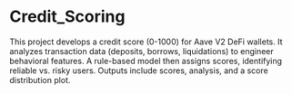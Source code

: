 # Credit_Scoring
This project develops a credit score (0-1000) for Aave V2 DeFi wallets. It analyzes transaction data (deposits, borrows, liquidations) to engineer behavioral features. A rule-based model then assigns scores, identifying reliable vs. risky users. Outputs include scores, analysis, and a score distribution plot.
